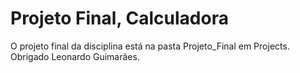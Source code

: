 # Projeto Final, Calculadora

O projeto final da disciplina está na pasta Projeto_Final em Projects.
Obrigado Leonardo Guimarães.
